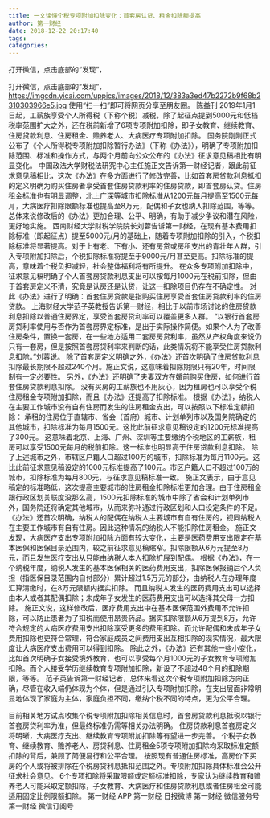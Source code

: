 ```yaml
---
title: 一文读懂个税专项附加扣除变化：首套房认贷、租金扣除额提高
author: 第一财经
date: 2018-12-22 20:17:40
tags: 
categories: 
---
```

打开微信，点击底部的“发现”，
<!-- more -->
打开微信，点击底部的“发现”，
https://imgcdn.yicai.com/uppics/images/2018/12/383a3ed47b2272b9f68b2310303966e5.jpg
使用“扫一扫”即可将网页分享至朋友圈。
陈益刊
2019年1月1日起，工薪族享受个人所得税（下称个税）减税，除了起征点提到5000元和低档税率范围扩大之外，还在税前新增了6项专项附加扣除，即子女教育、继续教育、住房贷款利息、住房租金、赡养老人、大病医疗专项附加扣除。
国务院刚刚正式公布了《个人所得税专项附加扣除暂行办法》（下称《办法》），明确了专项附加扣除范围、标准和操作方式，与两个月前向公众公布的《办法》征求意见稿相比有明显变化。
中国政法大学财税法研究中心主任施正文告诉第一财经记者，跟此前征求意见稿相比，这次《办法》在多方面进行了修改完善，比如首套房贷款利息抵扣的定义明确为购买住房者享受首套住房贷款利率的住房贷款，即首套房认贷。住房租金标准也有明显调整，北上广深等城市扣除标准从1200元每月提高至1500元每月，大病医疗扣除限额标准也提高至8万元，配偶和子女也纳入扣除范围，等等。总体来说修改后的《办法》更加合理、公平、明确，有助于减少争议和潜在风险，更好地实施。
西南财经大学财税学院院长刘蓉告诉第一财经，在现有基本费用扣除标准（即起征点）提至5000元/月的基础上，随着专项附加扣除的引入，个税扣除标准将显著提高。对于上有老、下有小、还有房贷或房租支出的青壮年人群，引入专项附加扣除后，个税扣除标准将提至于9000元/月甚至更高。扣除标准的提高，意味着个税负担减轻，社会整体福利将有所提升。
在众多专项附加扣除中，征求意见稿明确了个人首套房贷款利息支出可以按每月1000元在税前扣除，但由于首套房定义不清，究竟是认房还是认贷，让这一扣除项目仍存在不确定性。
对此《办法》进行了明确：首套住房贷款是指购买住房享受首套住房贷款利率的住房贷款。
上海财经大学范子英教授告诉第一财经，相比于以前市场讨论的住房贷款利息扣除以普通住房界定，享受首套房贷利率可以覆盖更多人群。
“以银行首套房房贷利率使用与否作为首套房界定标准，是出于实际操作简便。如果个人为了改善住房条件，置换一套房，在一些地方适用二套房房贷利率，虽然从产权角度来说仍只有一套房，但是按照首套房贷利率来判断的话，此类情况将不能享受住房贷款利息扣除。”刘蓉说。
除了首套房定义明确之外，《办法》还首次明确了住房贷款利息扣除最长期限不超过240个月。施正文说，这意味着扣除期限只有20年，时间限制有一定必要性。
另外，《办法》还明确了夫妻双方在婚前购买住房，如何进行首套住房贷款利息扣除。
没有买房的工薪族也不用灰心，因为租房也可以享受个税住房租金专项附加扣除，而且《办法》还提高了扣除标准。
根据《办法》，纳税人在主要工作城市没有自有住房而发生的住房租金支出，可以按照以下标准定额扣除：
承租的住房位于直辖市、省会（首府）城市、计划单列市以及国务院确定的其他城市，扣除标准为每月1500元。这比此前征求意见稿设定的1200元标准提高了300元。
这意味着北京、上海、广州、深圳等主要缴纳个税地区的工薪族，租房可以享受1500元每月的税前扣除。这一标准也明显高于住房贷款利息扣除。
除了上述城市之外，市辖区户籍人口超过100万的城市，扣除标准为每月1100元。这比此前征求意见稿设定的1000元标准提高了100元。市区户籍人口不超过100万的城市，扣除标准为每月800元，与征求意见稿标准一致。
施正文表示，由于意见稿定的标准略低，这次提高主要城市的住房租金扣除标准更加合理。由于住房租金跟行政区划关联度没那么高，1500元扣除标准的城市中除了省会和计划单列市外，国务院还将确定其他城市，从而来弥补通过行政区划和人口设定条件的不足。
《办法》还首次明确，纳税人的配偶在纳税人主要城市有自有住房的，视同纳税人在主要工作城市有自有住房。因此这种情况的纳税人不能扣除住房租金。
施正文发现，大病医疗支出专项附加扣除方面有较大变化，主要是医药费用支出限定在基本医保和医保目录范围内，较之前征求意见稿缩窄。扣除限额从6万元提至8万元，而且发生医疗支出从只能由纳税人本人扣除扩展到配偶。
根据《办法》，在一个纳税年度，纳税人发生的基本医保相关的医药费用支出，扣除医保报销后个人负担（指医保目录范围内自付部分）累计超过1.5万元的部分，由纳税人在办理年度汇算清缴时，在8万元限额内据实扣除。
而且纳税人发生的医药费用支出可以选择由本人或者其配偶扣除；未成年子女发生的医药费用支出可以选择其父母一方扣除。
施正文说，这样修改后，医疗费用支出中在基本医保范围外费用不允许扣除，可以防止患者为了扣税而使用昂贵药品。据实扣除限额从6万提到8万，允许符合规定的大病医疗费用支出扣除享受更多的费用扣除。而允许配偶和未成年子女费用扣除也更符合常理，符合家庭成员之间费用支出互相扣除的现实情况，最大限度让大病医疗支出费用可以得到扣除。
除此之外，《办法》还有其他一些小变化，比如首次明确子女接受境外教育，也可以享受每个月1000元的子女教育专项附加扣除。而个人接受学历继续教育专项附加扣除，新设了不超过48个月的扣除期限，等等。
范子英告诉第一财经记者，总体来看这次个税专项附加扣除方向正确，尽管在收入端仍体现为个体，但是通过引入专项附加扣除，在支出层面非常明显地体现了家庭为主体，家庭负担不同，缴纳个税不同的特点，更为公平合理。
 
 
目前相关地方试点收集个税专项附加扣除相关信息时，首套房贷款利息抵税以银行首套房贷利率为准，但最终标准仍需等相关办法明确。
住房贷款利息首套房定义将明晰，大病医疗支出、继续教育专项附加扣除等有望进一步完善。
个税子女教育、继续教育、赡养老人、房贷利息、住房租金5项专项附加扣除均采取标准定额扣除的背后，兼顾了简便易行和公平合理。
按照现有普通住房标准，高房价下买房的个人或将被排除在个税房贷利息抵扣范围之外。专项附加扣除具体标准会公开征求社会意见。
6个专项扣除将采取限额或定额标准扣除，专家认为继续教育和赡养老人可能采取定额扣除，子女教育、大病医疗和住房贷款利息或者住房租金可能适用固定比例限额扣除。
第一财经
APP
第一财经
日报微博
第一财经
微信服务号
第一财经
微信订阅号
